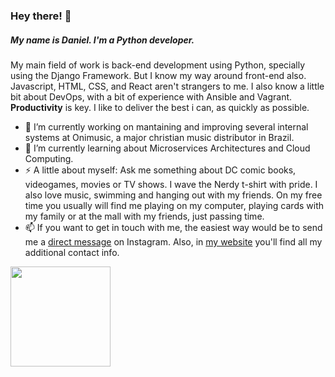 ### Hey there! 👋
##### My name is Daniel. I'm a Python developer.
My main field of work is back-end development using Python, specially using the Django Framework. But I know my way around front-end also. Javascript, HTML, CSS, and React aren't strangers to me. I also know a little bit about DevOps, with a bit of experience with Ansible and Vagrant.
**Productivity** is key. I like to deliver the best i can, as quickly as possible.
 - 🔭 I’m currently working on mantaining and improving several internal systems at Onimusic, a major christian music distributor in Brazil.
 - 🌱 I’m currently learning about Microservices Architectures and Cloud Computing.
 - ⚡ A little about myself: Ask me something about DC comic books, videogames, movies or TV shows. I wave the Nerdy t-shirt with pride. I also love music, swimming and hanging out with my friends. On my free time you usually will find me playing on my computer, playing cards with my family or at the mall with my friends, just passing time.
 - 📫 If you want to get in touch with me, the easiest way would be to send me a [direct message](https://www.instagram.com/d.ssantos_/) on Instagram. Also, in [my website](https://gc04346.github.io/danielSantana/) you'll find all my additional contact info.
<div>
  <a href="https://github.com/Gc04346">
  <img height="160em" src="https://github-readme-stats.vercel.app/api?username=Gc04346&show_icons=true&theme=react&include_all_commits=true&count_private=true&border_radius=8&hide_border=true&bg_color=2D333B"/>
  <!--<img height="160em" src="https://github-readme-stats.vercel.app/api/top-langs/?username=Gc04346&layout=compact&langs_count=7&theme=react&border_radius=8&hide_border=true&bg_color=2D333B"/>-->
 </a>
</div>
